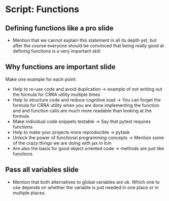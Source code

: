 # Script: Functions

## Defining functions like a pro slide

- Mention that we cannot explain this statement in all its depth yet, but after the
  course everyone should be convinced that being really good at defining functions is a
  very important skill

## Why functions are important slide

Make one example for each point:

- Help to re-use code and avoid duplication -> example of not writing out the formula
  for CRRA utility multiple times
- Help to structure code and reduce cognitive load -> You can forget the formula for
  CRRA utility when you are done implementing the function and and function calls are
  much more readable than looking at the formula
- Make individual code snippets testable -> Say that pytest requires functions
- Help to make your projects more reproducible -> pytask
- Unlock the power of functional programming concepts -> Mention some of the crazy
  things we are doing with jax in lcm
- Are also the basis for good object oriented code -> methods are just like functions

## Pass all variables slide

- Mention that both alternatives to global variables are ok. Which one to use depends on
  whether the variable is just needed in one place or in multiple places.
